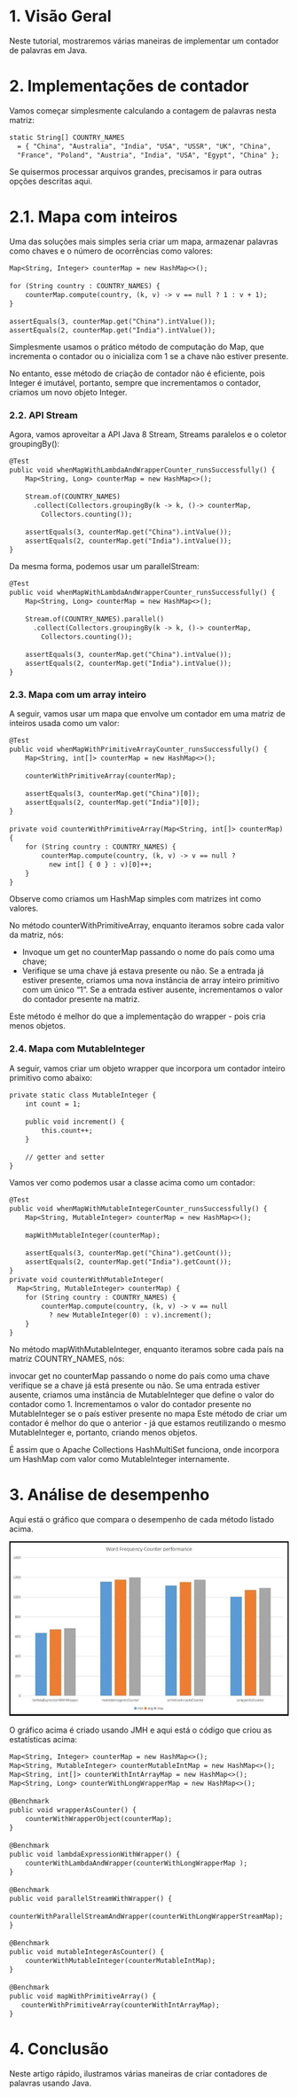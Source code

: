 # 1. Visão Geral
Neste tutorial, mostraremos várias maneiras de implementar um contador de palavras em Java.

# 2. Implementações de contador
Vamos começar simplesmente calculando a contagem de palavras nesta matriz:

```
static String[] COUNTRY_NAMES 
  = { "China", "Australia", "India", "USA", "USSR", "UK", "China", 
  "France", "Poland", "Austria", "India", "USA", "Egypt", "China" };
```

Se quisermos processar arquivos grandes, precisamos ir para outras opções descritas aqui.

# 2.1. Mapa com inteiros
Uma das soluções mais simples seria criar um mapa, armazenar palavras como chaves e o número de ocorrências como valores:

```
Map<String, Integer> counterMap = new HashMap<>();

for (String country : COUNTRY_NAMES) { 
    counterMap.compute(country, (k, v) -> v == null ? 1 : v + 1); 
}

assertEquals(3, counterMap.get("China").intValue());
assertEquals(2, counterMap.get("India").intValue());
```

Simplesmente usamos o prático método de computação do Map, que incrementa o contador ou o inicializa com 1 se a chave não estiver presente.

No entanto, esse método de criação de contador não é eficiente, pois Integer é imutável, portanto, sempre que incrementamos o contador, criamos um novo objeto Integer.

### 2.2. API Stream
Agora, vamos aproveitar a API Java 8 Stream, Streams paralelos e o coletor groupingBy():

```
@Test
public void whenMapWithLambdaAndWrapperCounter_runsSuccessfully() {
    Map<String, Long> counterMap = new HashMap<>();
 
    Stream.of(COUNTRY_NAMES)
      .collect(Collectors.groupingBy(k -> k, ()-> counterMap,
	    Collectors.counting());

    assertEquals(3, counterMap.get("China").intValue());
    assertEquals(2, counterMap.get("India").intValue());
}
```

Da mesma forma, podemos usar um parallelStream:

```
@Test
public void whenMapWithLambdaAndWrapperCounter_runsSuccessfully() {
    Map<String, Long> counterMap = new HashMap<>();
 
    Stream.of(COUNTRY_NAMES).parallel()
      .collect(Collectors.groupingBy(k -> k, ()-> counterMap,
	    Collectors.counting());

    assertEquals(3, counterMap.get("China").intValue());
    assertEquals(2, counterMap.get("India").intValue());
}
```

### 2.3. Mapa com um array inteiro
A seguir, vamos usar um mapa que envolve um contador em uma matriz de inteiros usada como um valor:

```
@Test
public void whenMapWithPrimitiveArrayCounter_runsSuccessfully() {
    Map<String, int[]> counterMap = new HashMap<>();

    counterWithPrimitiveArray(counterMap);

    assertEquals(3, counterMap.get("China")[0]);
    assertEquals(2, counterMap.get("India")[0]);
}
 
private void counterWithPrimitiveArray(Map<String, int[]> counterMap) {
    for (String country : COUNTRY_NAMES) {
        counterMap.compute(country, (k, v) -> v == null ? 
          new int[] { 0 } : v)[0]++;
    }
}
```

Observe como criamos um HashMap simples com matrizes int como valores.

No método counterWithPrimitiveArray, enquanto iteramos sobre cada valor da matriz, nós:

- Invoque um get no counterMap passando o nome do país como uma chave;
- Verifique se uma chave já estava presente ou não. Se a entrada já estiver presente, criamos uma nova instância de array inteiro primitivo com um único “1”. Se a entrada estiver ausente, incrementamos o valor do contador presente na matriz.

Este método é melhor do que a implementação do wrapper - pois cria menos objetos.

### 2.4. Mapa com MutableInteger
A seguir, vamos criar um objeto wrapper que incorpora um contador inteiro primitivo como abaixo:

```
private static class MutableInteger {
    int count = 1;
	
    public void increment() {
        this.count++;
    }
	
    // getter and setter
}
```

Vamos ver como podemos usar a classe acima como um contador:

```
@Test
public void whenMapWithMutableIntegerCounter_runsSuccessfully() {
    Map<String, MutableInteger> counterMap = new HashMap<>();

    mapWithMutableInteger(counterMap);

    assertEquals(3, counterMap.get("China").getCount());
    assertEquals(2, counterMap.get("India").getCount());
}
private void counterWithMutableInteger(
  Map<String, MutableInteger> counterMap) {
    for (String country : COUNTRY_NAMES) {
        counterMap.compute(country, (k, v) -> v == null 
          ? new MutableInteger(0) : v).increment();
    }
}
```

No método mapWithMutableInteger, enquanto iteramos sobre cada país na matriz COUNTRY_NAMES, nós:

invocar get no counterMap passando o nome do país como uma chave
verifique se a chave já está presente ou não. Se uma entrada estiver ausente, criamos uma instância de MutableInteger que define o valor do contador como 1. Incrementamos o valor do contador presente no MutableInteger se o país estiver presente no mapa
Este método de criar um contador é melhor do que o anterior - já que estamos reutilizando o mesmo MutableInteger e, portanto, criando menos objetos.

É assim que o Apache Collections HashMultiSet funciona, onde incorpora um HashMap com valor como MutableInteger internamente.

# 3. Análise de desempenho
Aqui está o gráfico que compara o desempenho de cada método listado acima.

<img src="grafico.jpg">

O gráfico acima é criado usando JMH e aqui está o código que criou as estatísticas acima:

```
Map<String, Integer> counterMap = new HashMap<>();
Map<String, MutableInteger> counterMutableIntMap = new HashMap<>();
Map<String, int[]> counterWithIntArrayMap = new HashMap<>();
Map<String, Long> counterWithLongWrapperMap = new HashMap<>();
 
@Benchmark
public void wrapperAsCounter() {
    counterWithWrapperObject(counterMap);
}

@Benchmark
public void lambdaExpressionWithWrapper() {
    counterWithLambdaAndWrapper(counterWithLongWrapperMap );
}

@Benchmark
public void parallelStreamWithWrapper() {
    counterWithParallelStreamAndWrapper(counterWithLongWrapperStreamMap);
}
    
@Benchmark
public void mutableIntegerAsCounter() {
    counterWithMutableInteger(counterMutableIntMap);
}
    
@Benchmark
public void mapWithPrimitiveArray() {
   counterWithPrimitiveArray(counterWithIntArrayMap);
}
```

# 4. Conclusão
Neste artigo rápido, ilustramos várias maneiras de criar contadores de palavras usando Java.